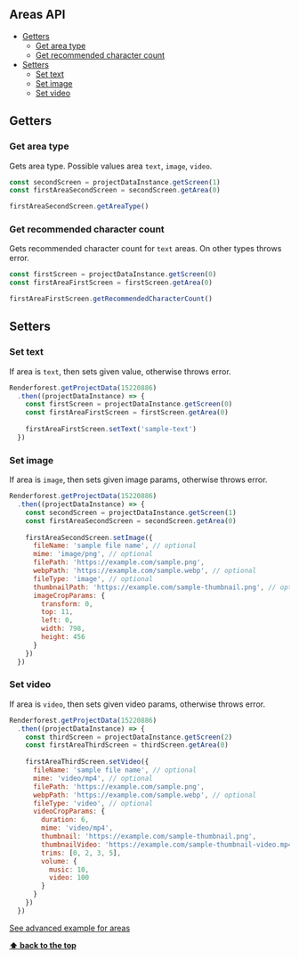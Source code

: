 ## Areas API 

  * [Getters](#getters)
    - [Get area type](#get-area-type)
    - [Get recommended character count](#get-recommended-character-count)
  * [Setters](#setters)
    - [Set text](#set-text)
    - [Set image](#set-image)
    - [Set video](#set-video)

## Getters

### Get area type

Gets area type. Possible values area `text`, `image`, `video`.

```js
const secondScreen = projectDataInstance.getScreen(1)
const firstAreaSecondScreen = secondScreen.getArea(0)

firstAreaSecondScreen.getAreaType()
```

### Get recommended character count

Gets recommended character count for `text` areas. On other types throws error.

```js
const firstScreen = projectDataInstance.getScreen(0)
const firstAreaFirstScreen = firstScreen.getArea(0)

firstAreaFirstScreen.getRecommendedCharacterCount()
```

## Setters

### Set text

If area is `text`, then sets given value, otherwise throws error.

```js
Renderforest.getProjectData(15220886)
  .then((projectDataInstance) => {
    const firstScreen = projectDataInstance.getScreen(0)
    const firstAreaFirstScreen = firstScreen.getArea(0)
    
    firstAreaFirstScreen.setText('sample-text')
  })
```

### Set image

If area is `image`, then sets given image params, otherwise throws error.

```js
Renderforest.getProjectData(15220886)
  .then((projectDataInstance) => {
    const secondScreen = projectDataInstance.getScreen(1)
    const firstAreaSecondScreen = secondScreen.getArea(0)
    
    firstAreaSecondScreen.setImage({
      fileName: 'sample file name', // optional
      mime: 'image/png', // optional
      filePath: 'https://example.com/sample.png',
      webpPath: 'https://example.com/sample.webp', // optional
      fileType: 'image', // optional
      thumbnailPath: 'https://example.com/sample-thumbnail.png', // optional
      imageCropParams: {
        transform: 0,
        top: 11,
        left: 0,
        width: 798,
        height: 456
      }
    })
  })
``` 

### Set video

If area is `video`, then sets given video params, otherwise throws error.

```js
Renderforest.getProjectData(15220886)
  .then((projectDataInstance) => {
    const thirdScreen = projectDataInstance.getScreen(2)
    const firstAreaThirdScreen = thirdScreen.getArea(0)
    
    firstAreaThirdScreen.setVideo({
      fileName: 'sample file name', // optional
      mime: 'video/mp4', // optional
      filePath: 'https://example.com/sample.png',
      webpPath: 'https://example.com/sample.webp', // optional
      fileType: 'video', // optional
      videoCropParams: {
        duration: 6,
        mime: 'video/mp4',
        thumbnail: 'https://example.com/sample-thumbnail.png',
        thumbnailVideo: 'https://example.com/sample-thumbnail-video.mp4',
        trims: [0, 2, 3, 5],
        volume: {
          music: 10,
          video: 100
        }
      }
    })
  })
```

[See advanced example for areas](https://github.com/renderforest/renderforest-sdk-node/blob/master/samples/project-data/set-text-image-video.js)

**[⬆ back to the top](#areas-api)**
